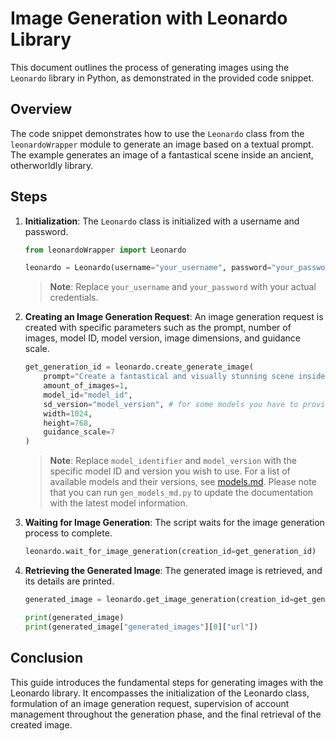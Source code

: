 # Image Generation with Leonardo Library

This document outlines the process of generating images using the `Leonardo` library in Python, as demonstrated in the provided code snippet.

## Overview

The code snippet demonstrates how to use the `Leonardo` class from the `leonardoWrapper` module to generate an image based on a textual prompt. The example generates an image of a fantastical scene inside an ancient, otherworldly library.

## Steps

1. **Initialization**: The `Leonardo` class is initialized with a username and password.

    ```python
    from leonardoWrapper import Leonardo

    leonardo = Leonardo(username="your_username", password="your_password")
    ```

    > **Note**: Replace `your_username` and `your_password` with your actual credentials.

2. **Creating an Image Generation Request**: An image generation request is created with specific parameters such as the prompt, number of images, model ID, model version, image dimensions, and guidance scale.

    ```python
    get_generation_id = leonardo.create_generate_image(
        prompt="Create a fantastical and visually stunning scene inside an ancient, otherworldly library...",
        amount_of_images=1,
        model_id="model_id",
        sd_version="model_version", # for some models you have to provide the sd_version
        width=1024,
        height=768,
        guidance_scale=7
    )
    ```

    > **Note**: Replace `model_identifier` and `model_version` with the specific model ID and version you wish to use. For a list of available models and their versions, see [models.md](models.md). Please note that you can run `gen_models_md.py` to update the documentation with the latest model information.
    

3. **Waiting for Image Generation**: The script waits for the image generation process to complete.

    ```python
    leonardo.wait_for_image_generation(creation_id=get_generation_id)
    ```

4. **Retrieving the Generated Image**: The generated image is retrieved, and its details are printed.

    ```python
    generated_image = leonardo.get_image_generation(creation_id=get_generation_id)

    print(generated_image)
    print(generated_image["generated_images"][0]["url"])
    ```

## Conclusion

This guide introduces the fundamental steps for generating images with the Leonardo library. It encompasses the initialization of the Leonardo class, formulation of an image generation request, supervision of account management throughout the generation phase, and the final retrieval of the created image.